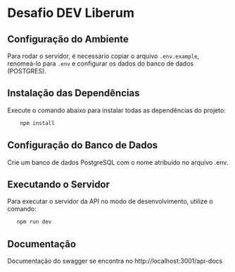 # Desafio DEV Liberum

## Configuração do Ambiente

Para rodar o servidor, é necessário copiar o arquivo `.env.example`, renomeá-lo para `.env` e configurar os dados do banco de dados (POSTGRES).

## Instalação das Dependências

Execute o comando abaixo para instalar todas as dependências do projeto:

```bash
    npm install
```

## Configuração do Banco de Dados

Crie um banco de dados PostgreSQL com o nome atribuído no arquivo .env.

## Executando o Servidor

Para executar o servidor da API no modo de desenvolvimento, utilize o comando:

```bash
   npm run dev
```

## Documentação

Documentação do swagger se encontra no http://localhost:3001/api-docs
